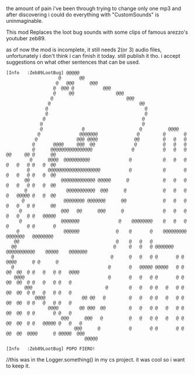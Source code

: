 the amount of pain i've been through trying to change only one mp3 and after discovering i could do everything with "CustomSounds" is uninmaginable.

This mod Replaces the loot bug sounds with some clips of famous arezzo's youtuber zeb89.

as of now the mod is incomplete, it still needs 2(or 3) audio files, unfortunately i don't think i can finish it today. still publish it tho.
i accept suggestions on what other sentences that can be used.
```
[Info   :Zeb89LootBug] @@@@@
                    @       @@
                   @   @@@      @@@
                  @  @@@ @           @@@
                  @     @@                @@@
                 @                            @@@
                @                                  @@
               @                                     @
               @                                     @
              @                                     @
             @                                      @
             @               @                     @          @@@@
            @               @@@@@@@               @         @       @
           @               @@@ @@@@              @@         @   @   @
          @       @@@@     @@@  @@               @          @   @   @
          @      @@@@@@@@@@@@@@@@               @           @   @   @ @@     @@ @      @@
         @      @@@@  @@@@@@@@@@               @            @   @   @ @   @   @ @   @  @@
        @       @@@@@@@@@@@@@@@@@@@@           @            @       @ @   @   @ @   @  @@
       @@            @@@@@@@@@@@@@ @@@@@      @             @   @   @ @   @   @ @   @  @@
       @               @@@@@@@@@@@  @@@      @              @   @   @ @   @@@@@ @   @  @@
      @               @@@@@@@@ @@@@@@@      @@              @   @   @ @   @   @ @      @@
     @               @@@   @@      @@@      @               @   @   @ @   @   @ @   @@@@@
     @               @@@@@@@               @    @@@@@@@@    @   @   @ @       @ @       @
    @                 @@@@@@              @    @       @    @@@@@@@@@  @@@@@@@   @@@@@@@@
   @@                                     @    @   @   @
  @@                                     @     @   @   @ @@@@@@@   @@@@@@@@@@@    @@@@@    @@@@@@@
  @                                     @      @   @   @ @       @ @          @@@@      @ @      @
  @                                    @       @   @@@@@ @@@@@   @ @  @@  @@  @ @   @   @ @   @@@@
   @@@@                                @       @   @   @ @       @ @  @@  @@  @ @   @   @ @   @
       @@@                            @        @   @   @ @   @   @ @  @@  @@  @ @   @   @ @   @
           @@@@              @@ @@   @         @   @   @ @   @   @ @  @@  @@  @ @   @   @ @   @
                @@@@        @@ @@@  @@         @   @   @ @   @   @ @  @@  @@  @ @       @ @   @
                     @@@      @@@   @          @   @   @ @   @   @ @  @@  @@  @ @   @@@@@ @   @   @
                          @@@      @           @       @ @       @ @  @@  @@  @@@@      @ @@@@@  @@@
                              @@@@@

[Info   :Zeb89LootBug] POPO FIERO!
```
//this was in the Logger.something() in my cs project. it was cool so i want to keep it.
